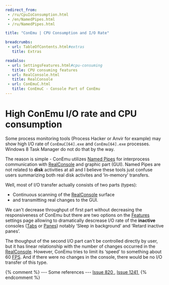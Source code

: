 ```yaml
---
redirect_from:
 - /ru/CpuIoConsumption.html
 - /en/NamedPipes.html
 - /ru/NamedPipes.html

title: "ConEmu | CPU Consumption and I/O Rate"

breadcrumbs:
 - url: TableOfContents.html#extras
   title: Extras

readalso:
 - url: SettingsFeatures.html#cpu-consuming
   title: CPU consuming features
 - url: RealConsole.html
   title: RealConsole
 - url: ConEmuC.html
   title: ConEmuC - Console Part of ConEmu
---
```


# High ConEmu I/O rate and CPU consumption

Some process monitoring tools (Process Hacker or Anvir for example)
may show high I/O rate of `ConEmuC[64].exe` and `ConEmu[64].exe` processes.
Windows 8 Task Manager do not do that by the way.

The reason is simple - ConEmu utilizes
[Named Pipes](https://msdn.microsoft.com/en-us/library/windows/desktop/aa365780.aspx)
for interprocess communication with [RealConsole](RealConsole.html)
and graphic part (GUI). Named Pipes are not related to **disk** activities at all
and I believe these tools just confuse users summarizing both
real disk activites and ‘in-memory’ transfers.

Well, most of I/O transfer actually consists of two parts (types):

* Continuous scanning of the [RealConsole](RealConsole.html) surface
* and transmitting real changes to the GUI.

We can't decrease throughput of first part without decreasing the responsiveness
of ConEmu but there are two options on the
[Features](http://conemu.github.io/en/SettingsFeatures.html#cpu-consuming)
settings page allowing to dramatically descrease I/O rate of the **inactive**
consoles ([Tabs](Tabs.html) or [Panes](Panes.html)) notably
‘Sleep in background’ and ‘Retard inactive panes’.

The thoughput of the second I/O part can't be controlled directly by user,
but it has linear relationship with the number of changes occurred in the
[RealConsole](RealConsole.html). However, ConEmu tries to limit its ‘speed’
to something about 60 [FPS](https://en.wikipedia.org/wiki/Frame_rate).
And if there were no changes in the console, there would be no I/O transfer
of this type.

{% comment %}
--- Some references ---
<a title="Windows 8 - x64 Edition of EMU.... using process Hacker to monitor ConEMU" 
href="http://code.google.com/p/conemu-maximus5/issues/detail?id=820">Issue 820&nbsp;</a>, 
<a title="Процессы ConEmuC(32/64) беспрерывно осуществляют дисковую активность в районе 2.5Mb/s…" 
href="http://code.google.com/p/conemu-maximus5/issues/detail?id=1241">Issue 1241&nbsp;</a>
{% endcomment %}

